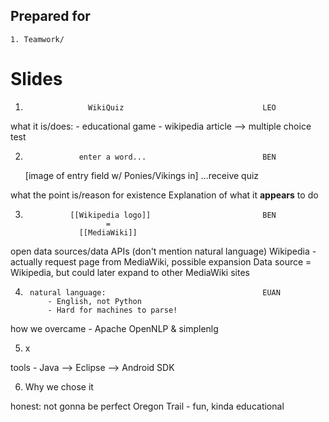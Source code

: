 ## Prepared for

    1. Teamwork/


# Slides
1.                   WikiQuiz                               LEO

what it is/does:
    - educational game
    - wikipedia article --> multiple choice test


2.                 enter a word...                          BEN
     [image of entry field w/ Ponies/Vikings in]
                  ...receive quiz

what the point is/reason for existence
Explanation of what it **appears** to do


3.               [[Wikipedia logo]]                         BEN
                         =
                   [[MediaWiki]]

open data sources/data APIs (don't mention natural language)
Wikipedia - actually request page from MediaWiki, possible expansion
Data source = Wikipedia, but could later expand to other MediaWiki sites


4.      natural language:                                   EUAN
            - English, not Python
            - Hard for machines to parse!


how we overcame 
        - Apache OpenNLP & simplenlg


5. x

tools - Java --> Eclipse --> Android SDK



6. Why we chose it

honest: not gonna be perfect
Oregon Trail - fun, kinda educational
